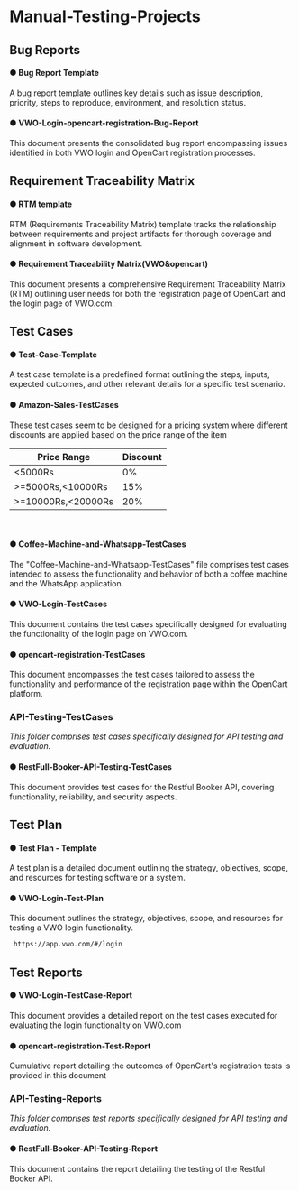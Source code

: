 # Manual-Testing-Projects
<h2> Bug Reports</h2>
 <h4>● Bug Report Template</h4>
 A bug report template outlines key details such as issue description, 
 priority, steps to reproduce, environment, and resolution status.
 
 <h4>● VWO-Login-opencart-registration-Bug-Report</h4>
  This document presents the consolidated bug report encompassing issues identified in 
  both VWO login and OpenCart registration processes.

## Requirement Traceability Matrix
<h4>● RTM template</h4>
RTM (Requirements Traceability Matrix) template tracks the relationship between requirements 
and project artifacts for thorough coverage and alignment in software development.

<h4>● Requirement Traceability Matrix(VWO&opencart)</h4>
 This document presents a comprehensive Requirement Traceability Matrix (RTM) 
 outlining user needs for both the registration page of OpenCart and the login page of 
 VWO.com.

## Test Cases
<h4>● Test-Case-Template</h4>
 A test case template is a predefined format outlining the steps, inputs, expected outcomes, and other relevant details for a specific test scenario.

<h4>● Amazon-Sales-TestCases</h4>
 These test cases seem to be designed for a pricing system where different discounts are applied based on the price range of the item

| Price Range           | Discount |
|-----------------------|----------|
| <5000Rs               | 0%       |
| >=5000Rs,<10000Rs     | 15%      |
| >=10000Rs,<20000Rs    | 20%      |
<br>


<h4> ● Coffee-Machine-and-Whatsapp-TestCases</h4>
 The "Coffee-Machine-and-Whatsapp-TestCases" file comprises test cases intended to assess the functionality and behavior of both a coffee machine and the WhatsApp 
 application.

<h4>● VWO-Login-TestCases</h4>
 This document contains the test cases specifically designed for evaluating the functionality of the login page on VWO.com.

 <h4>● opencart-registration-TestCases</h4>
 This document encompasses the test cases tailored to assess the functionality and performance of the registration page within the OpenCart platform.

### API-Testing-TestCases
 *This folder comprises test cases specifically designed for API testing and evaluation.*
 <h4>● RestFull-Booker-API-Testing-TestCases</h4>
 This document provides  test cases for the Restful Booker API, covering functionality, reliability, and security aspects.

## Test Plan
  <h4>● Test Plan - Template</h4>
   A test plan is a detailed document outlining the strategy, objectives, scope, and resources for testing software or a system.
  
  <h4>● VWO-Login-Test-Plan</h4>
  This document outlines the strategy, objectives, scope, and resources for testing a VWO login functionality.
      
 
  
  ``````sh
   https://app.vwo.com/#/login
  ``````
  
## Test Reports
<h4>● VWO-Login-TestCase-Report</h4>
 This document provides a detailed report on the test cases executed for evaluating the login functionality on VWO.com
<h4>● opencart-registration-Test-Report</h4>
 Cumulative report detailing the outcomes of OpenCart's registration tests is provided in this document

### API-Testing-Reports
 *This folder comprises test reports specifically designed for API testing and evaluation.*
  <h4>● RestFull-Booker-API-Testing-Report</h4>
  This document contains the report detailing the testing of the Restful Booker API.

 
   

